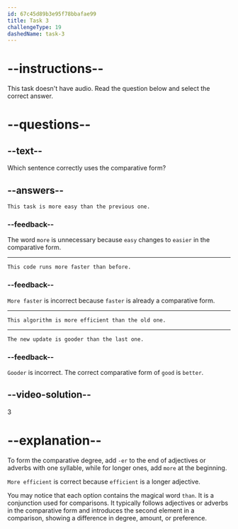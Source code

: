 ```yaml
---
id: 67c45d89b3e95f78bbafae99
title: Task 3
challengeType: 19
dashedName: task-3
---
```


# --instructions--

This task doesn't have audio. Read the question below and select the correct answer.

# --questions--

## --text--

Which sentence correctly uses the comparative form?

## --answers--

`This task is more easy than the previous one.`

### --feedback--

The word `more` is unnecessary because `easy` changes to `easier` in the comparative form.

---

`This code runs more faster than before.`

### --feedback--

`More faster` is incorrect because `faster` is already a comparative form.

---

`This algorithm is more efficient than the old one.`

---

`The new update is gooder than the last one.`

### --feedback--

`Gooder` is incorrect. The correct comparative form of `good` is `better`.

## --video-solution--

3

# --explanation--

To form the comparative degree, add `-er` to the end of adjectives or adverbs with one syllable, while for longer ones, add `more` at the beginning.

`More efficient` is correct because `efficient` is a longer adjective.

You may notice that each option contains the magical word `than`. It is a conjunction used for comparisons. It typically follows adjectives or adverbs in the comparative form and introduces the second element in a comparison, showing a difference in degree, amount, or preference.
